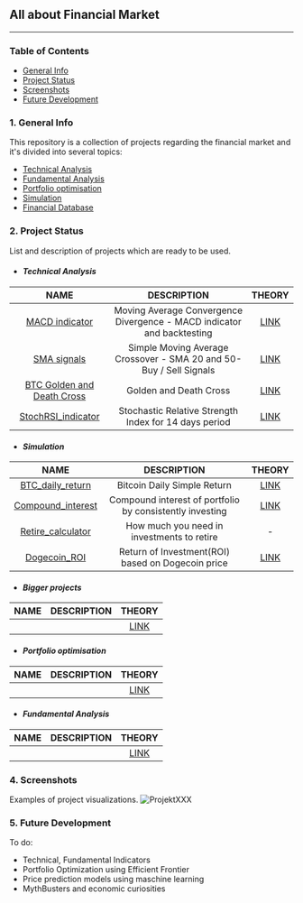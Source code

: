 ## All about Financial Market
---
### Table of Contents
* [General Info](#general-info)
* [Project Status](#project-status)
* [Screenshots](#screenshots)
* [Future Development](#future-development)

### 1. General Info
This repository is a collection of projects regarding the financial market and it's divided into several topics:
*   [Technical Analysis](https://github.com/Tasiorr/Finance/tree/master/Technical%20Analysis)
*   [Fundamental Analysis](https://github.com/Tasiorr/Finance/tree/master/Fundamental%20Analysis)
*   [Portfolio optimisation](https://github.com/Tasiorr/Finance/tree/master/Portfolio%optimisation)
*   [Simulation](https://github.com/Tasiorr/Finance/tree/master/Simulation)
*   [Financial Database](https://github.com/Tasiorr/Finance/tree/master/Financial%20database)

### 2. Project Status
List and description of projects which are ready to be used.
*   #### *Technical Analysis*

|               NAME                                                                                                                       |                                DESCRIPTION                             |                          THEORY                          |
|:----------------------------------------------------------------------------------------------------------------------------------------:|:----------------------------------------------------------------------:|:--------------------------------------------------------:|
|[MACD indicator](https://github.com/Tasiorr/Finance/blob/master/Technical%20Analysis/MACD%20indicator.ipynb)                              | Moving Average Convergence Divergence - MACD indicator and backtesting |[LINK](https://www.investopedia.com/terms/m/macd.asp)     |
|[SMA signals](https://github.com/Tasiorr/Finance/blob/master/Technical%20Analysis/SMA%20signals.ipynb)                                    | Simple Moving Average Crossover - SMA 20 and 50- Buy / Sell Signals    |[LINK](https://www.investopedia.com/terms/s/sma.asp)      |
|[BTC Golden and Death Cross](https://github.com/Tasiorr/Finance/blob/master/Technical%20Analysis/BTC%20Golden%20and%20Death%20Cross.ipynb)| Golden and Death Cross                                                 |[LINK](https://www.investopedia.com/ask/answers/121114/what-difference-between-golden-cross-and-death-cross-pattern.asp) |
|[StochRSI_indicator](https://github.com/Tasiorr/Finance/blob/master/Technical%20Analysis/StochRSI_indicator.ipynb)                        | Stochastic Relative Strength Index for 14 days period                  |[LINK](https://www.investopedia.com/terms/s/stochrsi.asp) |

*   #### *Simulation*

|               NAME                                                                                   |                                DESCRIPTION               |                          THEORY                                    |
|:----------------------------------------------------------------------------------------------------:|:--------------------------------------------------------:|:------------------------------------------------------------------:|
|[BTC_daily_return](https://github.com/Tasiorr/Finance/blob/master/Simulation/BTC_daily_return.ipynb)  | Bitcoin Daily Simple Return                              |[LINK](https://www.investopedia.com/terms/i/intraday-return.asp)    |
|[Compound_interest](https://github.com/Tasiorr/Finance/blob/master/Simulation/compound_interest.ipynb)| Compound interest of portfolio by consistently investing |[LINK](https://www.investopedia.com/terms/c/compoundinterest.asp)   |
|[Retire_calculator](https://github.com/Tasiorr/Finance/blob/master/Simulation/Retire_calculator.ipynb)| How much you need in investments to retire               |                                -                                   |
|[Dogecoin_ROI](https://github.com/Tasiorr/Finance/blob/master/Simulation/Dogecoin_ROI.ipynb)          | Return of Investment(ROI) based on Dogecoin price        |[LINK](https://www.investopedia.com/terms/r/returnoninvestment.asp) |

*   #### *Bigger projects*

|               NAME                |                                DESCRIPTION               |                          THEORY                                    |
|:---------------------------------:|:--------------------------------------------------------:|:------------------------------------------------------------------:|
|[]() |                               |[LINK]()    |

*   #### *Portfolio optimisation*

|               NAME                |                                DESCRIPTION               |                          THEORY                                    |
|:---------------------------------:|:--------------------------------------------------------:|:------------------------------------------------------------------:|
|[]() |                               |[LINK]()    |

*   #### *Fundamental Analysis*

|               NAME                |                                DESCRIPTION               |                          THEORY                                    |
|:---------------------------------:|:--------------------------------------------------------:|:------------------------------------------------------------------:|
|[]() |                               |[LINK]()    |

### 4. Screenshots
Examples of project visualizations.
![ProjektXXX](./img/screenshot.png)


### 5. Future Development
To do:
- Technical, Fundamental Indicators
- Portfolio Optimization using Efficient Frontier
- Price prediction models using maschine learning
- MythBusters and economic curiosities